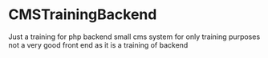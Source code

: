 # CMSTrainingBackend
Just a training for php backend 
small cms system for only training purposes not a very good front end as it is a training of backend
